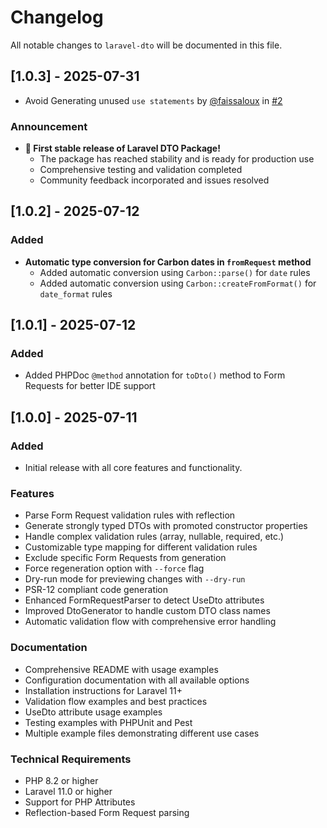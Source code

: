 # Changelog

All notable changes to `laravel-dto` will be documented in this file.

## [1.0.3] - 2025-07-31

- Avoid Generating unused `use statements` by [@faissaloux](https://github.com/faissaloux) in [#2](https://github.com/julio-cavallari/laravel-dto/pull/2)

### Announcement

- **🎉 First stable release of Laravel DTO Package!**
  - The package has reached stability and is ready for production use
  - Comprehensive testing and validation completed
  - Community feedback incorporated and issues resolved

## [1.0.2] - 2025-07-12

### Added

- **Automatic type conversion for Carbon dates in `fromRequest` method**
  - Added automatic conversion using `Carbon::parse()` for `date` rules
  - Added automatic conversion using `Carbon::createFromFormat()` for `date_format` rules

## [1.0.1] - 2025-07-12

### Added

- Added PHPDoc `@method` annotation for `toDto()` method to Form Requests for better IDE support

## [1.0.0] - 2025-07-11

### Added

- Initial release with all core features and functionality.

### Features

- Parse Form Request validation rules with reflection
- Generate strongly typed DTOs with promoted constructor properties
- Handle complex validation rules (array, nullable, required, etc.)
- Customizable type mapping for different validation rules
- Exclude specific Form Requests from generation
- Force regeneration option with `--force` flag
- Dry-run mode for previewing changes with `--dry-run`
- PSR-12 compliant code generation
- Enhanced FormRequestParser to detect UseDto attributes
- Improved DtoGenerator to handle custom DTO class names
- Automatic validation flow with comprehensive error handling

### Documentation

- Comprehensive README with usage examples
- Configuration documentation with all available options
- Installation instructions for Laravel 11+
- Validation flow examples and best practices
- UseDto attribute usage examples
- Testing examples with PHPUnit and Pest
- Multiple example files demonstrating different use cases

### Technical Requirements

- PHP 8.2 or higher
- Laravel 11.0 or higher
- Support for PHP Attributes
- Reflection-based Form Request parsing
